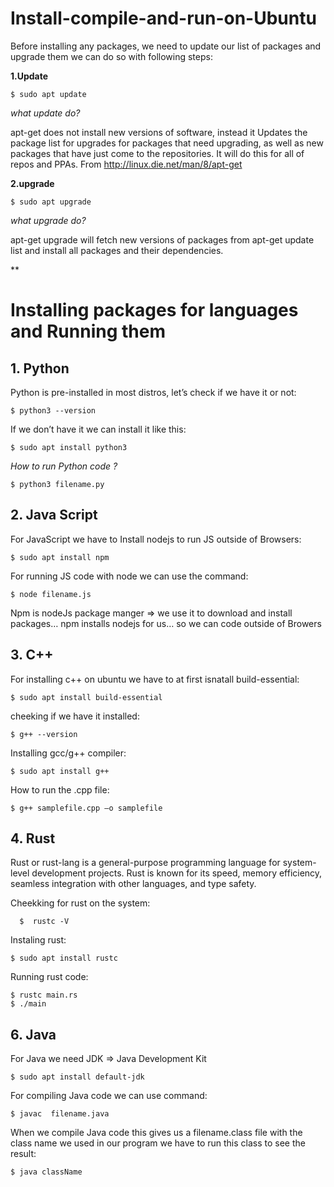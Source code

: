 # Install-compile-and-run-on-Ubuntu

Before installing any packages, we need to update our list of packages and upgrade them we can do so with following steps:

**1.Update** 

``` $ sudo apt update ```

*what update do?* 

apt-get does not install new versions of software, instead it
Updates the package list for upgrades for packages that need upgrading, as well as new packages that have just come to the repositories. It will do this for all of repos and PPAs. From 
http://linux.die.net/man/8/apt-get

**2.upgrade**

``` $ sudo apt upgrade ```

*what upgrade do?*

apt-get  upgrade will fetch new versions of packages from apt-get update list and install all packages and their dependencies.

**

# Installing packages for languages and Running them


## **1. Python**

 Python is pre-installed in most distros,  let’s check if we have it or not:

    $ python3 --version
If we don’t have it we can install it like this:

    $ sudo apt install python3

*How to run Python code ?*

    $ python3 filename.py

## **2. Java Script**
For JavaScript we have to Install nodejs to run JS outside of Browsers:

    $ sudo apt install npm
For running JS code with
node we can use the command:

    $ node filename.js

Npm is nodeJs package manger => we use it to
download and install packages… npm installs
nodejs for us… so we can code outside of Browers

## 3. C++
For installing c++ on ubuntu we have to at first isnatall build-essential:

    $ sudo apt install build-essential

cheeking if we have it installed:

    $ g++ --version

Installing gcc/g++ compiler:

    $ sudo apt install g++
How to run the .cpp file:

    $ g++ samplefile.cpp –o samplefile

 

## 4. Rust

  Rust or rust-lang is a general-purpose programming language for system-level development projects. Rust is known for its speed, memory efficiency, seamless integration with other languages, and type safety.
  
Cheekking for rust on the system:
 
      $  rustc -V

Instaling rust:

    $ sudo apt install rustc

Running rust code:

    $ rustc main.rs
    $ ./main

## **6. Java**

For Java we need JDK => Java Development Kit

    $ sudo apt install default-jdk
For compiling Java code we can use command:

    $ javac  filename.java
When we compile Java code this gives us a filename.class file with the class name we used in our program we have to run this class to see the result:

    $ java className
